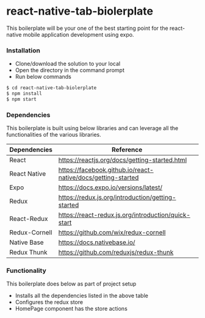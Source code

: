 # react-native-tab-biolerplate

This boilerplate will be your one of the best starting point for the react-native mobile application development using expo.

### Installation
  - Clone/download the solution to your local
  - Open the directory in the command prompt
  - Run below commands
```sh
$ cd react-native-tab-biolerplate 
$ npm install 
$ npm start
```

### Dependencies
This boilerplate is built using below libraries and can leverage all the functionalities of the various libraries.

| Dependencies | Reference |
| ------ | ------ |
| React | https://reactjs.org/docs/getting-started.html |
| React Native | https://facebook.github.io/react-native/docs/getting-started |
| Expo | https://docs.expo.io/versions/latest/ |
| Redux | https://redux.js.org/introduction/getting-started |
| React-Redux | https://react-redux.js.org/introduction/quick-start |
| Redux-Cornell | https://github.com/wix/redux-cornell |
| Native Base | https://docs.nativebase.io/ |
| Redux Thunk | https://github.com/reduxjs/redux-thunk |

### Functionality
This boilerplate does below as part of project setup
  - Installs all the dependencies listed in the above table
  - Configures the redux store
  - HomePage component has the store actions

